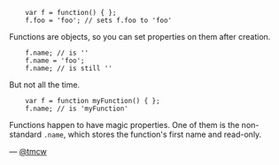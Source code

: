 ```
    var f = function() { };
    f.foo = 'foo'; // sets f.foo to 'foo'
```

Functions are objects, so you can set properties on them after creation.

```
    f.name; // is ''
    f.name = 'foo';
    f.name; // is still ''
```

But not all the time.

```
    var f = function myFunction() { };
    f.name; // is 'myFunction'
```

Functions happen to have magic properties. One of them is the non-standard `.name`,
which stores the function's first name and read-only.

— [@tmcw][1]

[1]:https://twitter.com/tmcw
